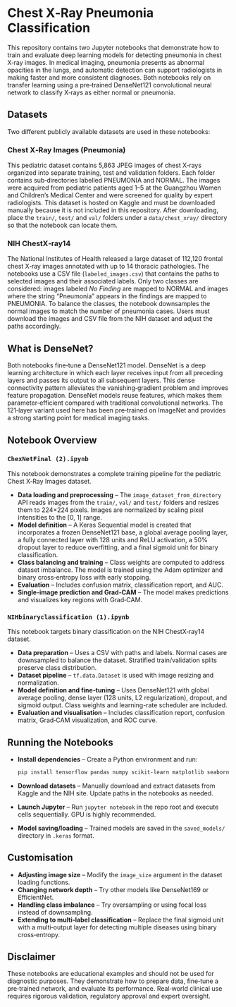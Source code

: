 # Chest X‑Ray Pneumonia Classification

This repository contains two Jupyter notebooks that demonstrate how to train and evaluate deep learning models for detecting pneumonia in chest X‑ray images. In medical imaging, pneumonia presents as abnormal opacities in the lungs, and automatic detection can support radiologists in making faster and more consistent diagnoses. Both notebooks rely on transfer learning using a pre‑trained DenseNet121 convolutional neural network to classify X‑rays as either normal or pneumonia.

## Datasets

Two different publicly available datasets are used in these notebooks:

### Chest X‑Ray Images (Pneumonia)
This pediatric dataset contains 5,863 JPEG images of chest X‑rays organized into separate training, test and validation folders. Each folder contains sub‑directories labelled PNEUMONIA and NORMAL. The images were acquired from pediatric patients aged 1–5 at the Guangzhou Women and Children’s Medical Center and were screened for quality by expert radiologists. This dataset is hosted on Kaggle and must be downloaded manually because it is not included in this repository. After downloading, place the `train/`, `test/` and `val/` folders under a `data/chest_xray/` directory so that the notebook can locate them.

### NIH ChestX‑ray14
The National Institutes of Health released a large dataset of 112,120 frontal chest X‑ray images annotated with up to 14 thoracic pathologies. The notebooks use a CSV file (`labeled_images.csv`) that contains the paths to selected images and their associated labels. Only two classes are considered: images labeled *No Finding* are mapped to NORMAL and images where the string “Pneumonia” appears in the findings are mapped to PNEUMONIA. To balance the classes, the notebook downsamples the normal images to match the number of pneumonia cases. Users must download the images and CSV file from the NIH dataset and adjust the paths accordingly.

## What is DenseNet?

Both notebooks fine‑tune a DenseNet121 model. DenseNet is a deep learning architecture in which each layer receives input from all preceding layers and passes its output to all subsequent layers. This dense connectivity pattern alleviates the vanishing‑gradient problem and improves feature propagation. DenseNet models reuse features, which makes them parameter‑efficient compared with traditional convolutional networks. The 121‑layer variant used here has been pre‑trained on ImageNet and provides a strong starting point for medical imaging tasks.

## Notebook Overview

### `ChexNetFinal (2).ipynb`
This notebook demonstrates a complete training pipeline for the pediatric Chest X‑Ray Images dataset.

- **Data loading and preprocessing** – The `image_dataset_from_directory` API reads images from the `train/`, `val/` and `test/` folders and resizes them to 224×224 pixels. Images are normalized by scaling pixel intensities to the [0, 1] range.
- **Model definition** – A Keras Sequential model is created that incorporates a frozen DenseNet121 base, a global average pooling layer, a fully connected layer with 128 units and ReLU activation, a 50% dropout layer to reduce overfitting, and a final sigmoid unit for binary classification.
- **Class balancing and training** – Class weights are computed to address dataset imbalance. The model is trained using the Adam optimizer and binary cross‑entropy loss with early stopping.
- **Evaluation** – Includes confusion matrix, classification report, and AUC.
- **Single‑image prediction and Grad‑CAM** – The model makes predictions and visualizes key regions with Grad‑CAM.

### `NIHbinaryclassification (1).ipynb`
This notebook targets binary classification on the NIH ChestX‑ray14 dataset.

- **Data preparation** – Uses a CSV with paths and labels. Normal cases are downsampled to balance the dataset. Stratified train/validation splits preserve class distribution.
- **Dataset pipeline** – `tf.data.Dataset` is used with image resizing and normalization.
- **Model definition and fine‑tuning** – Uses DenseNet121 with global average pooling, dense layer (128 units, L2 regularization), dropout, and sigmoid output. Class weights and learning-rate scheduler are included.
- **Evaluation and visualisation** – Includes classification report, confusion matrix, Grad‑CAM visualization, and ROC curve.

## Running the Notebooks

- **Install dependencies** – Create a Python environment and run:

  ```bash
  pip install tensorflow pandas numpy scikit-learn matplotlib seaborn opencv-python
  ```

- **Download datasets** – Manually download and extract datasets from Kaggle and the NIH site. Update paths in the notebooks as needed.
- **Launch Jupyter** – Run `jupyter notebook` in the repo root and execute cells sequentially. GPU is highly recommended.
- **Model saving/loading** – Trained models are saved in the `saved_models/` directory in `.keras` format.

## Customisation

- **Adjusting image size** – Modify the `image_size` argument in the dataset loading functions.
- **Changing network depth** – Try other models like DenseNet169 or EfficientNet.
- **Handling class imbalance** – Try oversampling or using focal loss instead of downsampling.
- **Extending to multi‑label classification** – Replace the final sigmoid unit with a multi‑output layer for detecting multiple diseases using binary cross‑entropy.

## Disclaimer

These notebooks are educational examples and should not be used for diagnostic purposes. They demonstrate how to prepare data, fine‑tune a pre‑trained network, and evaluate its performance. Real‑world clinical use requires rigorous validation, regulatory approval and expert oversight.
